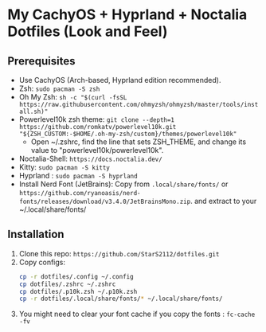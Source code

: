 # My CachyOS + Hyprland + Noctalia Dotfiles (Look and Feel)

## Prerequisites
- Use CachyOS (Arch-based, Hyprland edition recommended).
- Zsh: `sudo pacman -S zsh`
- Oh My Zsh: `sh -c "$(curl -fsSL https://raw.githubusercontent.com/ohmyzsh/ohmyzsh/master/tools/install.sh)"` 
- Powerlevel10k zsh theme: `git clone --depth=1 https://github.com/romkatv/powerlevel10k.git "${ZSH_CUSTOM:-$HOME/.oh-my-zsh/custom}/themes/powerlevel10k"`
  - Open ~/.zshrc, find the line that sets ZSH_THEME, and change its value to "powerlevel10k/powerlevel10k".
- Noctalia-Shell: `https://docs.noctalia.dev/`
- Kitty: `sudo pacman -S kitty`
- Hyprland : `sudo pacman -S hyprland`
- Install Nerd Font (JetBrains): Copy from `.local/share/fonts/` or `https://github.com/ryanoasis/nerd-fonts/releases/download/v3.4.0/JetBrainsMono.zip`. and extract to your ~/.local/share/fonts/

## Installation
1. Clone this repo: `https://github.com/StarS2112/dotfiles.git`
2. Copy configs:
   ```bash
   cp -r dotfiles/.config ~/.config
   cp dotfiles/.zshrc ~/.zshrc
   cp dotfiles/.p10k.zsh ~/.p10k.zsh
   cp -r dotfiles/.local/share/fonts/* ~/.local/share/fonts/ 
3. You might need to clear your font cache if you copy the fonts : `fc-cache -fv`
